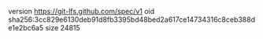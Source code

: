 version https://git-lfs.github.com/spec/v1
oid sha256:3cc829e6130deb91d8fb3395bd48bed2a617ce14734316c8ceb388de1e2bc6a5
size 24815
